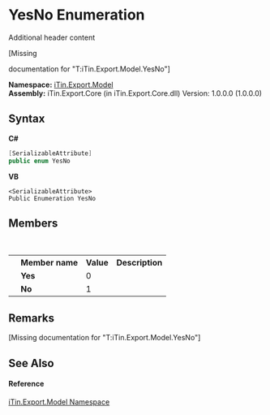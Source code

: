 # YesNo Enumeration
Additional header content 

\[Missing <summary> documentation for "T:iTin.Export.Model.YesNo"\]

**Namespace:**&nbsp;<a href="ef57ffcc-e95e-b212-5a46-9aa6f5a3511f">iTin.Export.Model</a><br />**Assembly:**&nbsp;iTin.Export.Core (in iTin.Export.Core.dll) Version: 1.0.0.0 (1.0.0.0)

## Syntax

**C#**<br />
``` C#
[SerializableAttribute]
public enum YesNo
```

**VB**<br />
``` VB
<SerializableAttribute>
Public Enumeration YesNo
```


## Members
&nbsp;<table><tr><th></th><th>Member name</th><th>Value</th><th>Description</th></tr><tr><td /><td target="F:iTin.Export.Model.YesNo.Yes">**Yes**</td><td>0</td><td /></tr><tr><td /><td target="F:iTin.Export.Model.YesNo.No">**No**</td><td>1</td><td /></tr></table>

## Remarks
\[Missing <remarks> documentation for "T:iTin.Export.Model.YesNo"\]

## See Also


#### Reference
<a href="ef57ffcc-e95e-b212-5a46-9aa6f5a3511f">iTin.Export.Model Namespace</a><br />